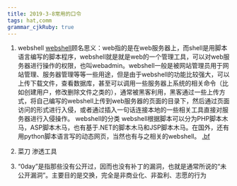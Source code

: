 ```yaml
---
title: 2019-3-8常用的口令
tags: hat,comm
grammar_cjkRuby: true
---
```


1. webshell
[webshell](https://www.jianshu.com/p/02aac12e459f)顾名思义：web指的是在web服务器上，而shell是用脚本语言编写的脚本程序，webshell就是就是web的一个管理工具，可以对web服务器进行操作的权限，也叫webadmin。webshell一般是被网站管理员用于网站管理、服务器管理等等一些用途，但是由于webshell的功能比较强大，可以上传下载文件，查看数据库，甚至可以调用一些服务器上系统的相关命令（比如创建用户，修改删除文件之类的），通常被黑客利用，黑客通过一些上传方式，将自己编写的webshell上传到web服务器的页面的目录下，然后通过页面访问的形式进行入侵，或者通过插入一句话连接本地的一些相关工具直接对服务器进行入侵操作。
webshell的分类
webshell根据脚本可以分为PHP脚本木马，ASP脚本木马，也有基于.NET的脚本木马和JSP脚本木马。在国外，还有用python脚本语言写的动态网页，当然也有与之相关的webshell。
[.bf](https://github.com/Merlynr/Markdown/blob/master/Resource/webshell%E5%8E%9F%E7%90%86.html)

2. 菜刀 渗透工具

3. “0day”是指那些没有公开过，因而也没有补丁的漏洞，也就是通常所说的“未公开漏洞”。主要目的是交换，完全是非商业化、非盈利、志愿的行为